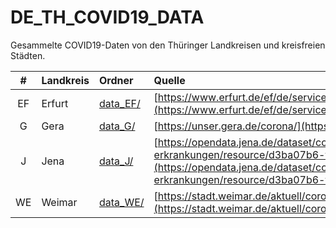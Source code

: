 # DE_TH_COVID19_DATA

Gesammelte COVID19-Daten von den Thüringer Landkreisen und kreisfreien Städten.

| #           | Landkreis              | Ordner               | Quelle |
| :-:         | :--                    | :--                  | :--    |
| EF          | Erfurt                 | [data_EF/](data_EF/) | [https://www.erfurt.de/ef/de/service/aktuelles/topthemen/2020/134840.html](https://www.erfurt.de/ef/de/service/aktuelles/topthemen/2020/134840.html)
| G           | Gera                   | [data_G/](data_G/)   | [https://unser.gera.de/corona/](https://unser.gera.de/corona/)
| J           | Jena                   | [data_J/](data_J/)   | [https://opendata.jena.de/dataset/corona-erkrankungen/resource/d3ba07b6-fb19-451b-b902-5b18d8e8cbad](https://opendata.jena.de/dataset/corona-erkrankungen/resource/d3ba07b6-fb19-451b-b902-5b18d8e8cbad)
| WE          | Weimar                 | [data_WE/](data_WE/) | [https://stadt.weimar.de/aktuell/coronavirus/](https://stadt.weimar.de/aktuell/coronavirus/)
